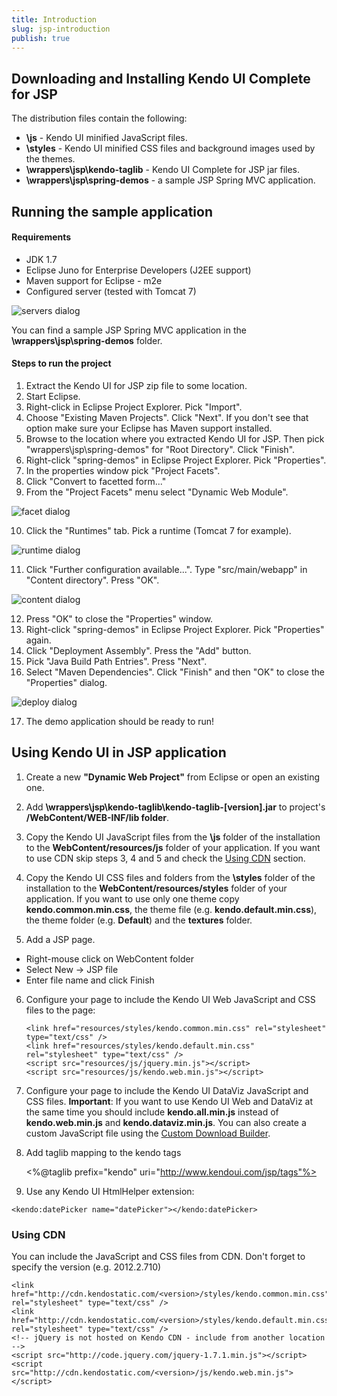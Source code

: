 ```yaml
---
title: Introduction
slug: jsp-introduction
publish: true
---
```


## Downloading and Installing Kendo UI Complete for JSP

The distribution files contain the following:

*   **\js** - Kendo UI minified JavaScript files.
*   **\styles** - Kendo UI minified CSS files and background images used by the themes.
*   **\wrappers\jsp\kendo-taglib** - Kendo UI Complete for JSP jar files.
*   **\wrappers\jsp\spring-demos** - a sample JSP Spring MVC application.

## Running the sample application

#### Requirements

*   JDK 1.7
*   Eclipse Juno for Enterprise Developers (J2EE support)
*   Maven support for Eclipse - m2e
*   Configured server (tested with Tomcat 7)

![servers dialog](../images/servers.png)

You can find a sample JSP Spring MVC application in the **\wrappers\jsp\spring-demos** folder.

#### Steps to run the project

1.  Extract the Kendo UI for JSP zip file to some location.
2.  Start Eclipse.
3.  Right-click in Eclipse Project Explorer. Pick "Import".
4.  Choose "Existing Maven Projects". Click "Next". If you don't see that option make sure your Eclipse has Maven support installed.
5.  Browse to the location where you extracted Kendo UI for JSP. Then pick "wrappers\jsp\spring-demos" for "Root Directory". Click "Finish".
6.  Right-click "spring-demos" in Eclipse Project Explorer. Pick "Properties".
7.  In the properties window pick "Project Facets".
8.  Click "Convert to facetted form..."
9.  From the "Project Facets" menu select "Dynamic Web Module".

![facet dialog](../images/facet.png)

10. Click the "Runtimes" tab. Pick a runtime (Tomcat 7 for example).

![runtime dialog](../images/runtime.png)

11. Click "Further configuration available...". Type "src/main/webapp" in "Content directory". Press "OK".

![content dialog](../images/content.png)

12. Press "OK" to close the "Properties" window.
13. Right-click "spring-demos" in Eclipse Project Explorer. Pick "Properties" again.
14. Click "Deployment Assembly". Press the "Add" button.
15. Pick "Java Build Path Entries". Press "Next".
16. Select "Maven Dependencies". Click "Finish" and then "OK" to close the "Properties" dialog.

![deploy dialog](../images/deploy.png)

17. The demo application should be ready to run!

## Using Kendo UI in JSP application

1.  Create a new **"Dynamic Web Project"** from Eclipse or open an existing one.

2.  Add **\wrappers\jsp\kendo-taglib\kendo-taglib-[version].jar** to project's **/WebContent/WEB-INF/lib folder**.

3.  Copy the Kendo UI JavaScript files from the **\js** folder of the installation to the **WebContent/resources/js** folder of your application.
If you want to use CDN skip steps 3, 4 and 5 and check the [Using CDN](#using-cdn) section.

4.  Copy the Kendo UI CSS files and folders from the **\styles** folder of the installation to the **WebContent/resources/styles** folder of your application. If you want to use only one theme
copy **kendo.common.min.css**, the theme file (e.g. **kendo.default.min.css**), the theme folder (e.g. **Default**) and the **textures** folder.

5. Add a JSP page.

*   Right-mouse click on WebContent folder
*   Select New -> JSP file
*   Enter file name and click Finish

6.  Configure your page to include the Kendo UI Web JavaScript and CSS files to the page:

        <link href="resources/styles/kendo.common.min.css" rel="stylesheet" type="text/css" />
        <link href="resources/styles/kendo.default.min.css" rel="stylesheet" type="text/css" />
        <script src="resources/js/jquery.min.js"></script>
        <script src="resources/js/kendo.web.min.js"></script>

7.  Configure your page to include the Kendo UI DataViz JavaScript and CSS files. **Important**: If you want to use Kendo UI Web and DataViz at the same time you should include **kendo.all.min.js** instead of **kendo.web.min.js** and **kendo.dataviz.min.js**. You
    can also create a custom JavaScript file using the [Custom Download Builder](http://www.kendoui.com/custom-download).

     <link href="resources/styles/kendo.common.min.css" rel="stylesheet" type="text/css" />
     <link href="resources/styles/kendo.dataviz.min.css" rel="stylesheet" type="text/css" />
     <link href="resources/styles/kendo.[theme].min.css" rel="stylesheet" type="text/css" />
     <link href="resources/styles/kendo.dataviz.[theme].min.css" rel="stylesheet" type="text/css" />

     <script src="resources/js/jquery.min.js"></script>
     <script src="resources/js/kendo.dataviz.min.js"></script>

9.  Add taglib mapping to the kendo tags

    <%@taglib prefix="kendo" uri="http://www.kendoui.com/jsp/tags"%>

10.  Use any Kendo UI HtmlHelper extension:

    <kendo:datePicker name="datePicker"></kendo:datePicker>

### Using CDN

You can include the JavaScript and CSS files from CDN. Don't forget to specify the version (e.g. 2012.2.710)

    <link href="http://cdn.kendostatic.com/<version>/styles/kendo.common.min.css" rel="stylesheet" type="text/css" />
    <link href="http://cdn.kendostatic.com/<version>/styles/kendo.default.min.css" rel="stylesheet" type="text/css" />
    <!-- jQuery is not hosted on Kendo CDN - include from another location -->
    <script src="http://code.jquery.com/jquery-1.7.1.min.js"></script>
    <script src="http://cdn.kendostatic.com/<version>/js/kendo.web.min.js"></script>
